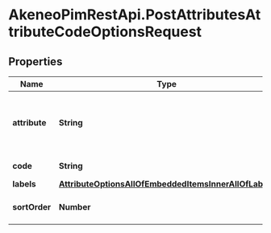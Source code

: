 # AkeneoPimRestApi.PostAttributesAttributeCodeOptionsRequest

## Properties

Name | Type | Description | Notes
------------ | ------------- | ------------- | -------------
**attribute** | **String** | Code of attribute related to the attribute option | [optional] 
**code** | **String** | Code of option | 
**labels** | [**AttributeOptionsAllOfEmbeddedItemsInnerAllOfLabels**](AttributeOptionsAllOfEmbeddedItemsInnerAllOfLabels.md) |  | [optional] 
**sortOrder** | **Number** | Order of attribute option | [optional] 


